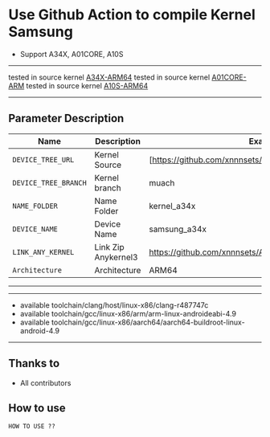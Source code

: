 # Use Github Action to compile Kernel Samsung

- Support A34X, A01CORE, A10S

---

tested in source kernel [A34X-ARM64](https://github.com/xnnnsets/android_kernel_samsung_a34x)
tested in source kernel [A01CORE-ARM](https://github.com/xnnnsets/android_kernel_samsung_a01core)
tested in source kernel [A10S-ARM64](https://github.com/xnnnsets/android_kernel_samsung_a10s)

---

## Parameter Description

| Name | Description | Example |
| ------------ | -------------------- | ------------ |
| `DEVICE_TREE_URL` | Kernel Source | [https://github.com/xnnnsets/android_kernel_samsung_a34x] |
| `DEVICE_TREE_BRANCH` | Kernel branch | muach |
| `NAME_FOLDER` | Name Folder | kernel_a34x |
| `DEVICE_NAME` | Device Name | samsung_a34x |
| `LINK_ANY_KERNEL` | Link Zip Anykernel3 | https://github.com/xnnnsets/AnyKernel3 |
| `Architecture` | Architecture | ARM64 |
-----

---
* available toolchain/clang/host/linux-x86/clang-r487747c
* available toolchain/gcc/linux-x86/arm/arm-linux-androideabi-4.9
* available toolchain/gcc/linux-x86/aarch64/aarch64-buildroot-linux-android-4.9
---

## Thanks to
- All contributors

## How to use
```
HOW TO USE ??
```
